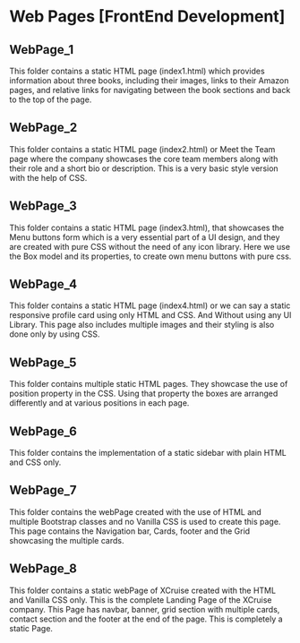 # Web Pages [FrontEnd Development]

## WebPage_1
This folder contains a static HTML page (index1.html) which provides information about three books, including their images, links to their Amazon pages, and relative links for navigating between the book sections and back to the top of the page.

## WebPage_2
This folder contains a static HTML page (index2.html) or Meet the Team page where the company showcases the core team members along with their role and a short bio or description. This is a very basic style version with the help of CSS.

## WebPage_3
This folder contains a static HTML page (index3.html), that showcases the Menu buttons form which is a very essential part of a UI design, and they are created with pure CSS without the need of any icon library. Here we use the Box model and its properties, to create own menu buttons with pure css.

## WebPage_4
This folder contains a static HTML page (index4.html) or we can say a static responsive profile card using only HTML and CSS. And Without using any UI Library. This page also includes multiple images and their styling is also done only by using CSS.

## WebPage_5
This folder contains multiple static HTML pages. They showcase the use of position property in the CSS. Using that property the boxes are arranged differently and at various positions in each page.

## WebPage_6
This folder contains the implementation of a  static sidebar with plain HTML and CSS only.

## WebPage_7
This folder contains the webPage created with the use of HTML and multiple Bootstrap classes and no Vanilla CSS is used to create this page. This page contains the Navigation bar, Cards, footer and the Grid showcasing the multiple cards. 

## WebPage_8
This folder contains a static webPage of XCruise created with the HTML and Vanilla CSS only. This is the complete Landing Page of the XCruise company. This Page has navbar, banner, grid section with multiple cards, contact section and the footer at the end of the page. This is completely a static Page.